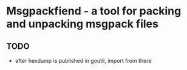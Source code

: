 # Msgpackfiend - a tool for packing and unpacking msgpack files

## TODO

- after hexdump is published in goutil, import from there
